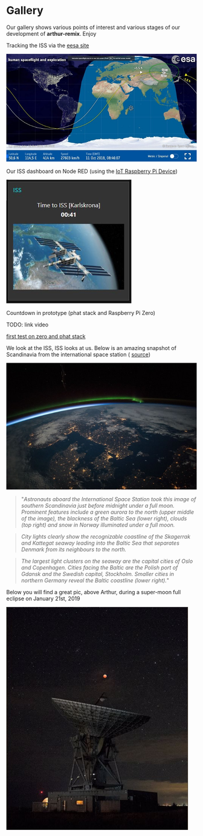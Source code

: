 # Gallery

Our gallery shows various points of interest and various stages of our development of **arthur-remix**. Enjoy

Tracking the ISS via the [eesa site](https://spotthestation.nasa.gov/tracking_map.cfm)

![iss on esa](img/iss-esa.jpg)

Our ISS dashboard on Node RED (using the [IoT Raspberry Pi Device](https://raspberry-valley.azurewebsites.net/IoT-Raspberry-Pi-Device/))

![nodered ISS](img/iss-nodered.jpg)

Countdown in prototype (phat stack and Raspberry Pi Zero)

TODO: link video

[first test on zero and phat stack](img/issv01.gif)

We look at the ISS, ISS looks at us. Below is an amazing snapshot of Scandinavia from the international space station ( [source](https://www.pocket-lint.com/cameras/news/144794-amazing-images-from-the-international-space-station))

![scandinavia from iss](img/iss-scandinavia.jpg)

> "*Astronauts aboard the International Space Station took this image of southern Scandinavia just before midnight under a full moon. Prominent features include a green aurora to the north (upper middle of the image), the blackness of the Baltic Sea (lower right), clouds (top right) and snow in Norway illuminated under a full moon.*

> *City lights clearly show the recognizable coastline of the Skagerrak and Kattegat seaway leading into the Baltic Sea that separates Denmark from its neighbours to the north.*

> *The largest light clusters on the seaway are the capital cities of Oslo and Copenhagen. Cities facing the Baltic are the Polish port of Gdansk and the Swedish capital, Stockholm. Smaller cities in northern Germany reveal the Baltic coastline (lower right).*"

Below you will find a great pic, above Arthur, during a super-moon full eclipse on January 21st, 2019

![supereclipse and Arthur](img/supereclipse-2019-01-21.jpg)